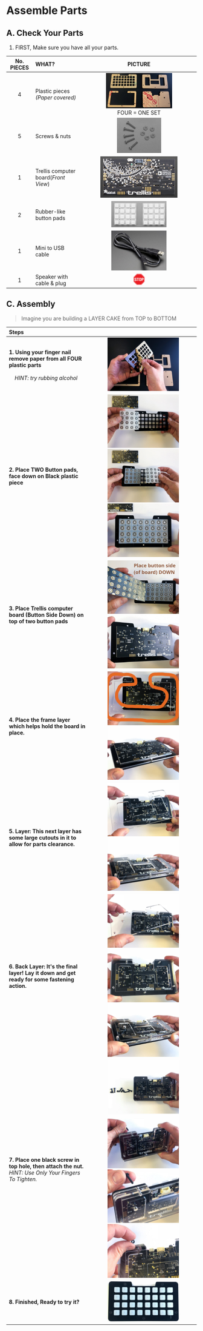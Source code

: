 # Assemble Parts

## A. Check Your Parts

1. FIRST, Make sure you have all your parts.

| No. PIECES | WHAT? | PICTURE |
| :-: | :- | :-: |
| 4 | Plastic pieces<br>*(Paper covered)* | <img src="images/adafruit_products_IMG_2336_2k.jpg" width="60%" /> <br> FOUR = ONE SET|
| 5 | Screws & nuts | <img src="images/screws.nuts.jpg" width="40%" /> |
| 1 | Trellis computer board<be>(*Front View*) | <img src="images/trellis.board.jpg" width="70%" /> |
| 2 | Rubber-like button pads | <img src="images/2.button.pads.jpg" width="50%" /> |
| 1 | Mini to USB cable | <img src="images/usb.cable.jpg" width="50%" /> |
| 1 | Speaker with cable & plug | <img src="images/STOP-sign.jpg" width="10%" /> |

## C. Assembly

> Imagine you are building a LAYER CAKE from TOP to BOTTOM

| Steps |  |
| :- | :-: |
|**1. Using your finger nail remove paper from all FOUR plastic parts**<br><br>&nbsp;&nbsp;&nbsp;&nbsp;*HINT: try rubbing alcohol* | <img src="images/adafruit_products_IMG_2337_2k.jpg" width="70%" /> |
|**2. Place TWO Button pads, face down on Black plastic piece** |  <img src="images/adafruit_products_IMG_2343_2k.jpg" width="70%" /> <br> <img src="images/adafruit_products_IMG_2344_2k.jpg" width="70%" /> <br> <img src="images/adafruit_products_IMG_2345_2k.jpg" width="70%" /> |
|**3. Place Trellis computer board (Button Side Down) on top of two button pads** | <img src="images/adafruit_products_IMG_2346_text.jpg" width="70%" /> <br> <img src="images/adafruit_products_IMG_2347_2k.jpg" width="70%" /> |
|**4. Place the frame layer which helps hold the board in place.** | <img src="images/adafruit_products_IMG_2348_w.orange.jpg" width="70%"/> <br> <img src="images/adafruit_products_IMG_2352_2k.jpg" width="70%"/> |
|**5. Layer: This next layer has some large cutouts in it to allow for parts clearance.** | <img src="images/adafruit_products_IMG_2353_2k.jpg" width="70%"/> <br> <img src="images/adafruit_products_IMG_2354_2k.jpg" width="70%"/> |
|**6. Back Layer: It's the final layer! Lay it down and get ready for some fastening action.**| <img src="images/adafruit_products_IMG_2355_2k.jpg" width="70%"/> <br> <img src="images/adafruit_products_IMG_2356_2k.jpg" width="70%"/> <br> <img src="images/adafruit_products_IMG_2357_2k.jpg" width="70%"/> |
|**7. Place one black screw in top hole, then attach the nut.**<br>*HINT: Use Only Your Fingers To Tighten.*| <img src="images/adafruit_products_IMG_2358_2k.jpg" width="70%"/> <br> <img src="images/adafruit_products_IMG_2359_2k.jpg" width="70%"/> <br> <img src="images/adafruit_products_IMG_2360_2k.jpg" width="70%"/> <br> <img src="images/adafruit_products_IMG_2362_2k.jpg" width="70%"/> |
|**8. Finished, Ready to try it?**| <img src="images/adafruit_products_IMG_2368_2k.jpg" width="70%"/> |
